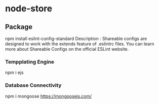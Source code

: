 # node-store

## Package
npm install eslint-config-standard
Description : Shareable configs are designed to work with the extends feature of .eslintrc files. You can learn more about Shareable Configs on the official ESLint website.

### Tempplating Engine 
npm i ejs

###  Database Connectivity
  npm i mongoose
  https://mongoosejs.com/






